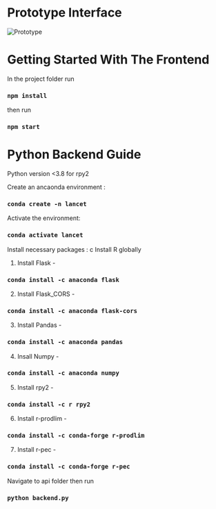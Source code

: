 # Prototype Interface
![Prototype](https://raw.githubusercontent.com/nafiul-nipu/lanet-interface/master/interface.PNG)



# Getting Started With The Frontend

In the project folder run 
### `npm install`

then run 

### `npm start`


# Python Backend Guide
Python version <3.8 for rpy2

Create an ancaonda environment : 
### `conda create -n lancet `

Activate the environment: 
### `conda activate lancet `

Install necessary packages : c
Install R globally

1. Install Flask - 
### `conda install -c anaconda flask`
2. Install Flask_CORS - 
### `conda install -c anaconda flask-cors`
3. Install Pandas - 
### `conda install -c anaconda pandas`
4. Insall Numpy - 
### `conda install -c anaconda numpy`
5. Install rpy2 -
### `conda install -c r rpy2`
6. Install r-prodlim -
### `conda install -c conda-forge r-prodlim`
7. Install r-pec -
### `conda install -c conda-forge r-pec`


Navigate to api folder 
then run 
### `python backend.py`
